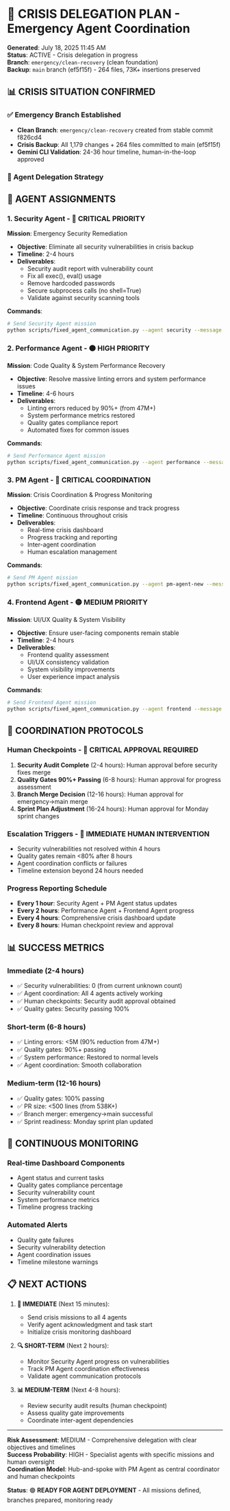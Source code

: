 # 🚨 CRISIS DELEGATION PLAN - Emergency Agent Coordination

**Generated**: July 18, 2025 11:45 AM  
**Status**: ACTIVE - Crisis delegation in progress  
**Branch**: `emergency/clean-recovery` (clean foundation)  
**Backup**: `main` branch (ef5f15f) - 264 files, 73K+ insertions preserved

## 📊 **CRISIS SITUATION CONFIRMED**

### **✅ Emergency Branch Established**
- **Clean Branch**: `emergency/clean-recovery` created from stable commit f826cd4
- **Crisis Backup**: All 1,179 changes + 264 files committed to main (ef5f15f)
- **Gemini CLI Validation**: 24-36 hour timeline, human-in-the-loop approved

### **🎯 Agent Delegation Strategy**

## 🤖 **AGENT ASSIGNMENTS**

### **1. Security Agent** - 🔴 **CRITICAL PRIORITY**
**Mission**: Emergency Security Remediation
- **Objective**: Eliminate all security vulnerabilities in crisis backup
- **Timeline**: 2-4 hours
- **Deliverables**:
  - Security audit report with vulnerability count
  - Fix all exec(), eval() usage
  - Remove hardcoded passwords
  - Secure subprocess calls (no shell=True)
  - Validate against security scanning tools

**Commands**:
```bash
# Send Security Agent mission
python scripts/fixed_agent_communication.py --agent security --message "🚨 CRISIS MISSION: Emergency Security Remediation. Check out main branch (ef5f15f). Audit and fix ALL security vulnerabilities: exec(), eval(), hardcoded passwords, shell=True subprocess calls. Create security_audit_report.md with findings and fixes. Timeline: 2-4 hours. Report progress every hour."
```

### **2. Performance Agent** - 🟠 **HIGH PRIORITY**
**Mission**: Code Quality & System Performance Recovery
- **Objective**: Resolve massive linting errors and system performance issues
- **Timeline**: 4-6 hours
- **Deliverables**:
  - Linting errors reduced by 90%+ (from 47M+)
  - System performance metrics restored
  - Quality gates compliance report
  - Automated fixes for common issues

**Commands**:
```bash
# Send Performance Agent mission
python scripts/fixed_agent_communication.py --agent performance --message "🚨 CRISIS MISSION: Code Quality & Performance Recovery. Check out main branch (ef5f15f). Address 47M+ linting errors using automated tools. Focus on: unused imports, indentation, line length, formatting. Create quality_recovery_report.md with metrics. Timeline: 4-6 hours. Report progress every 2 hours."
```

### **3. PM Agent** - 🔴 **CRITICAL COORDINATION**
**Mission**: Crisis Coordination & Progress Monitoring
- **Objective**: Coordinate crisis response and track progress
- **Timeline**: Continuous throughout crisis
- **Deliverables**:
  - Real-time crisis dashboard
  - Progress tracking and reporting
  - Inter-agent coordination
  - Human escalation management

**Commands**:
```bash
# Send PM Agent mission
python scripts/fixed_agent_communication.py --agent pm-agent-new --message "🚨 CRISIS MISSION: Crisis Coordination & Progress Monitoring. Coordinate emergency response across all agents. Track Security (security fixes) and Performance (code quality) progress. Create crisis_dashboard.md with real-time status. Monitor for conflicts and escalation triggers. Timeline: Continuous. Report status every hour."
```

### **4. Frontend Agent** - 🟡 **MEDIUM PRIORITY**
**Mission**: UI/UX Quality & System Visibility
- **Objective**: Ensure user-facing components remain stable
- **Timeline**: 2-4 hours
- **Deliverables**:
  - Frontend quality assessment
  - UI/UX consistency validation
  - System visibility improvements
  - User experience impact analysis

**Commands**:
```bash
# Send Frontend Agent mission
python scripts/fixed_agent_communication.py --agent frontend --message "🚨 CRISIS MISSION: UI/UX Quality & System Visibility. Check out main branch (ef5f15f). Audit frontend components for quality issues. Ensure tmux window naming system works correctly. Create frontend_quality_report.md with findings. Timeline: 2-4 hours. Report progress every 2 hours."
```

## 🎯 **COORDINATION PROTOCOLS**

### **Human Checkpoints** - 🔴 **CRITICAL APPROVAL REQUIRED**
1. **Security Audit Complete** (2-4 hours): Human approval before security fixes merge
2. **Quality Gates 90%+ Passing** (6-8 hours): Human approval for progress assessment
3. **Branch Merge Decision** (12-16 hours): Human approval for emergency→main merge
4. **Sprint Plan Adjustment** (16-24 hours): Human approval for Monday sprint changes

### **Escalation Triggers** - 🚨 **IMMEDIATE HUMAN INTERVENTION**
- Security vulnerabilities not resolved within 4 hours
- Quality gates remain <80% after 8 hours
- Agent coordination conflicts or failures
- Timeline extension beyond 24 hours needed

### **Progress Reporting Schedule**
- **Every 1 hour**: Security Agent + PM Agent status updates
- **Every 2 hours**: Performance Agent + Frontend Agent progress
- **Every 4 hours**: Comprehensive crisis dashboard update
- **Every 8 hours**: Human checkpoint review and approval

## 📊 **SUCCESS METRICS**

### **Immediate (2-4 hours)**
- ✅ Security vulnerabilities: 0 (from current unknown count)
- ✅ Agent coordination: All 4 agents actively working
- ✅ Human checkpoints: Security audit approval obtained
- ✅ Quality gates: Security passing 100%

### **Short-term (6-8 hours)**
- ✅ Linting errors: <5M (90% reduction from 47M+)
- ✅ Quality gates: 90%+ passing
- ✅ System performance: Restored to normal levels
- ✅ Agent coordination: Smooth collaboration

### **Medium-term (12-16 hours)**
- ✅ Quality gates: 100% passing
- ✅ PR size: <500 lines (from 538K+)
- ✅ Branch merger: emergency→main successful
- ✅ Sprint readiness: Monday sprint plan updated

## 🔄 **CONTINUOUS MONITORING**

### **Real-time Dashboard Components**
- Agent status and current tasks
- Quality gates compliance percentage
- Security vulnerability count
- System performance metrics
- Timeline progress tracking

### **Automated Alerts**
- Quality gate failures
- Security vulnerability detection
- Agent coordination issues
- Timeline milestone warnings

## 📋 **NEXT ACTIONS**

1. **🎯 IMMEDIATE** (Next 15 minutes):
   - Send crisis missions to all 4 agents
   - Verify agent acknowledgment and task start
   - Initialize crisis monitoring dashboard

2. **🔍 SHORT-TERM** (Next 2 hours):
   - Monitor Security Agent progress on vulnerabilities
   - Track PM Agent coordination effectiveness
   - Validate agent communication protocols

3. **📊 MEDIUM-TERM** (Next 4-8 hours):
   - Review security audit results (human checkpoint)
   - Assess quality gate improvements
   - Coordinate inter-agent dependencies

---

**Risk Assessment**: MEDIUM - Comprehensive delegation with clear objectives and timelines  
**Success Probability**: HIGH - Specialist agents with specific missions and human oversight  
**Coordination Model**: Hub-and-spoke with PM Agent as central coordinator and human checkpoints

**Status**: 🟢 **READY FOR AGENT DEPLOYMENT** - All missions defined, branches prepared, monitoring ready